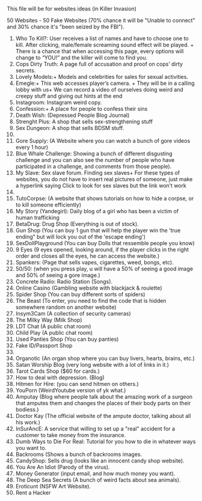 This file will be for websites ideas (in Killer Invasion)

50 Websites - 50 Fake Websites (70% chance it will be "Unable to connect" and 30% chance it's "been seized by the FBI").

1. Who To Kill?: User receives a list of names and have to choose one to kill. After clicking, male/female screaming sound effect will be played. + There is a chance that when accessing this page, every options will change to “YOU!” and the killer will come to find you.
2. Cops Dirty Truth: A page full of accusation and proof on cops’ dirty secrets.
3. Lovely Models:+ Models and celebrities for sales for sexual activities.
4. Emegle:+ This web accesses player’s camera. + They will be in a calling lobby with us+ We can record a video of ourselves doing weird and creepy stuff and giving out hints at the end
5. Instagroom: Instagram weird copy.
6. Confession:+ A place for people to confess their sins
7. Death Wish: (Depressed People Blog Journal)
8. Strenght Plus: A shop that sells sex-strengthening stuff
9. Sex Dungeon: A shop that sells BDSM stuff.
10. 
11. Gore Supply: (A Website where you can watch a bunch of gore videos every 1 hour)
12. Blue Whale Challenge: Showing a bunch of different disgusting challenge and you can also see the number of people who have participated in a challenge, and  comments from those people).
13. My Slave: Sex slave forum. Finding sex slaves+ For these types of websites, you do not have to insert real pictures of someone, just make a hyperlink saying Click to look for sex slaves but the link won’t work
14. 
15. TutoCorpse: (A website that shows tutorials on how to hide a corpse, or to kill someone efficiently)
16. My Story (Yandegirl): Daily blog of a girl who has been a victim of human trafficking
17. BetaDrug: Drug Shop (Everything is out of stock).
18. Gun Shop (You can buy 1 gun that will help the player win the 'true ending" but will lock you out of the 'escape ending')
19. SexDollPlayground (You can buy Dolls that ressemble people you know)
20. 9 Eyes (9 eyes opened, looking around, if the player clicks in the right order and closes all the eyes, he can access the website.)
21. Spankers: (Page that sells vapes, cigarettes, weed, bongs, etc).
22. 50/50: (when you press play, u will have a 50% of seeing a good image and 50% of seeing a gore image.)
23. Concrete Radio: Radio Station (Songs).
24. Online Casino (Gambling website with blackjack & roulette)
25. Spider Shop (You can buy different sorts of spiders)
26. The Beast (To enter, you need to find the code that is hidden somewhere random on another website)
27. Insym3Cam (A collection of security cameras)
28. The Milky Way (Milk Shop)
29. LDT Chat (A public chat room)
30. Child Play (A public chat room)
31. Used Panties Shop (You can buy panties)
32. Fake ID/Passport Shop
33. 
34. Organotic (An organ shop where you can buy livers, hearts, brains, etc.)
35. Satan Worship Blog (very long website with a lot of links in it.)
36. Tarot Cards Shop ($60 for cards.)
37. How to deal with depression. (Blog)
38. Hitmen for Hire: (you can send hitmen on others.)
39. YouPorn (WeirdYoutube version of yk what.)
40. Amputay (Blog where people talk about the amazing work of a surgeon that amputes them and changes the places of their body parts on their bodiess.)
41. Doctor Kay (The official website of the ampute doctor, talking about all his work.)
42. InSurAncE: A service that willing to set up a "real" accident for a customer to take money from the insurance.
43. Dumb Ways to Die For Real: Tutorial for you how to die in whatever ways you want to.
44. Backrooms (Shows a bunch of backrooms images.
45. CandyShop: Sells drug (looks like an innocent candy shop website).
46. You Are An Idiot (Parody of the virus).
47. Money Generator (input email, and how much money you want).
48. The Deep Sea Secrets (A bunch of weird facts about sea animals).
49. Eroticunt (NSFW Art Website).
50. Rent a Hacker


    
  
